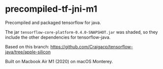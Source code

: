 # precompiled-tf-jni-m1

Precompiled and packaged tensorflow for java. 

The jar `tensorflow-core-platform-0.4.0-SNAPSHOT.jar` was shaded, so they include the other dependencies for tensorflow-java.

Based on this branch: https://github.com/Craigacp/tensorflow-java/tree/apple-silicon

Built on Macbook Air M1 (2020) on macOS Monterey.
